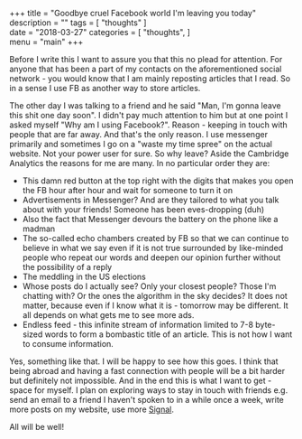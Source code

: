 +++
title = "Goodbye cruel Facebook world I'm leaving you today"
description = ""
tags = [
   "thoughts"
]   
date = "2018-03-27"
categories = [
   "thoughts",
]   
menu = "main"
+++

Before I write this I want to assure you that this no plead for attention. For anyone that has been a part of my contacts on the aforementioned social network - you would know that I am mainly reposting articles that I read. So in a sense I use FB as another way to store articles.

The other day I was talking to a friend and he said "Man, I'm gonna leave this shit one day soon". I didn't pay much attention to him but at one point I asked myself "Why am I using Facebook?". Reason - keeping in touch with people that are far away. And that's the only reason. I use messenger primarily and sometimes I go on a "waste my time spree" on the actual website. Not your power user for sure. So why leave? Aside the Cambridge Analytics the reasons for me are many. In no particular order they are:
- This damn red button at the top right with the digits that makes you open the FB hour after hour and wait for someone to turn it on
- Advertisements in Messenger? And are they tailored to what you talk about with your friends! Someone has been eves-dropping (duh)
- Also the fact that Messenger devours the battery on the phone like a madman
- The so-called echo chambers created by FB so that we can continue to believe in what we say even if it is not true surrounded by like-minded people who repeat our words and deepen our opinion further without the possibility of a reply
- The meddling in the US elections
- Whose posts do I actually see? Only your closest people? Those I'm chatting with? Or the ones the algorithm in the sky decides? It does not matter, because even if I know what it is - tomorrow may be different. It all depends on what gets me to see more ads.
- Endless feed - this infinite stream of information limited to 7-8 byte-sized words to form a bombastic title of an article. This is not how I want to consume information.

Yes, something like that. I will be happy to see how this goes. I think that being abroad and having a fast connection with people will be a bit harder but definitely not impossible. And in the end this is what I want to get - space for myself.
I plan on exploring ways to stay in touch with friends e.g. send an email to a friend I haven't spoken to in a while once a week, write more posts on my website, use more [Signal](www.signal.org).

All will be well!
